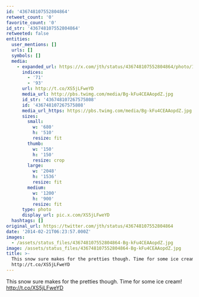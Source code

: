 ```yaml
---
id: '436748107552804864'
retweet_count: '0'
favorite_count: '0'
id_str: '436748107552804864'
retweeted: false
entities:
  user_mentions: []
  urls: []
  symbols: []
  media:
    - expanded_url: https://x.com/jth/status/436748107552804864/photo/1
      indices:
        - '71'
        - '93'
      url: http://t.co/XS5jLFweYD
      media_url: http://pbs.twimg.com/media/Bg-kFu4CEAAopdZ.jpg
      id_str: '436748107267575808'
      id: '436748107267575808'
      media_url_https: https://pbs.twimg.com/media/Bg-kFu4CEAAopdZ.jpg
      sizes:
        small:
          w: '680'
          h: '510'
          resize: fit
        thumb:
          w: '150'
          h: '150'
          resize: crop
        large:
          w: '2048'
          h: '1536'
          resize: fit
        medium:
          w: '1200'
          h: '900'
          resize: fit
      type: photo
      display_url: pic.x.com/XS5jLFweYD
  hashtags: []
original_url: https://twitter.com/jth/status/436748107552804864
date: '2014-02-21T06:23:57.000Z'
images:
  - /assets/status_files/436748107552804864-Bg-kFu4CEAAopdZ.jpg
image: /assets/status_files/436748107552804864-Bg-kFu4CEAAopdZ.jpg
title: >-
  This snow sure makes for the pretties though. Time for some ice cream!
  http://t.co/XS5jLFweYD
---
```


This snow sure makes for the pretties though. Time for some ice cream! http://t.co/XS5jLFweYD